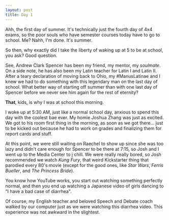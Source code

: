 ```yaml
---
layout: post
title: Day 1
---
```


Ahh, the first day of summer. It's technically just the fourth day of 4x4 exams, so the poor souls who have semester courses today have to go to school. Me? Nahh, I'm done. It's summer.

So then, why exactly did I take the liberty of waking up at 5 to be at school, you ask? Good question.

See, Andrew Clark Spencer has been my friend, my mentor, my *soulmate*. On a side note, he has also been my Latin teacher for Latin I and Latin II. After a teary declaration of moving back to Ohio, my #ManusLatinae and I knew we had to do something with this legendary man on the last day of school. What better way of starting off summer than with one last day of Spencer before we never see him again for the rest of eternity?

**That**, kids, is why I was at school this morning. 

I woke up at 5:30 AM, just like a normal school day, anxious to spend this day with the coolest bae ever. My homie Joshua Zhang was just as excited. We got to his room first thing in the morning, as soon as we got there... just to be kicked out because he had to work on grades and finalizing them for report cards and stuff. 

At this point, we were still waiting on Raechel to show up since she was too lazy and didn't care enough for Spencer to be there at 7:15, so Josh and I went up to the Media Center to j chill. We were really really bored, so Josh recommended we watch *Kung Fury*, that weird Kickstarter thing that parodied every 80's movie (except for the good ones, like *Star Wars*, *Ferris Bueller*, and *The Princess Bride*). 

You know how YouTube works, you start out watching something perfectly normal, and then you end up watching a Japanese video of girls dancing to "I have a bad case of diarrhea".

Of course, my English teacher and beloved Speech and Debate coach walked by our computer just as we were watching this diarrhea video. This experience was not awkward in the slightest. 